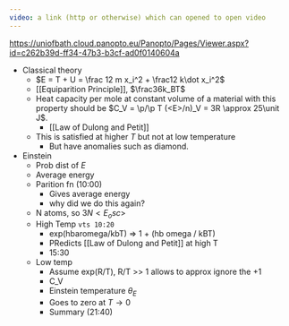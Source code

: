 ```yaml
---
video: a link (http or otherwise) which can opened to open video
---
```


https://uniofbath.cloud.panopto.eu/Panopto/Pages/Viewer.aspx?id=c262b39d-ff34-47b3-b3cf-ad0f0140604a

- Classical theory
	- $E = T + U = \frac 12 m x_i^2 + \frac12 k\dot x_i^2$
	- [[Equiparition Principle]], $\frac36k_BT$
	- Heat capacity per mole at constant volume of a material with this property should be $C_V = \p/\p T (<E>/n)_V = 3R \approx 25\unit J$.
		- [[Law of Dulong and Petit]]
	- This is satisfied at higher $T$ but not at low temperature
		- But have anomalies such as diamond.
- Einstein
	- Prob dist of $E$
	- Average energy 
	- Parition fn (10:00)
		- Gives average energy
		- why did we do this again?
	- N atoms, so $3N<E_osc>$
	- High Temp `vts 10:20`
		- exp(hbaromega/kbT) => 1 + (hb omega / kBT)
		- PRedicts [[Law of Dulong and Petit]] at high T
		- 15:30
	- Low temp
		- Assume exp(R/T), R/T >> 1 allows to approx ignore the +1
		- C_V
		- Einstein temperature $\theta_E$
		- Goes to zero at $T \to 0$
		- Summary (21:40)